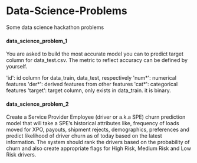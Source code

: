 # Data-Science-Problems
Some data science hackathon problems

#### data_science_problem_1 
You are asked to build the most accurate model you can to predict target column for data_test.csv. The metric to reflect accuracy can be defined by yourself. 

'id': id column for data_train, data_test, respectively
'num*': numerical features
'der*': derived features from other features
'cat*': categorical features
'target': target column, only exists in data_train. it is binary.

#### data_science_problem_2
Create a Service Provider Employee (driver or a.k.a SPE) churn prediction model that will take a SPE’s historical attributes like, frequency of loads moved for XPO, payouts, shipment rejects, demographics, preferences and predict likelihood of driver churn as of today based on the latest information. 
The system should rank the drivers based on the probability of churn and also create appropriate flags for High Risk, Medium Risk and Low Risk drivers. 
